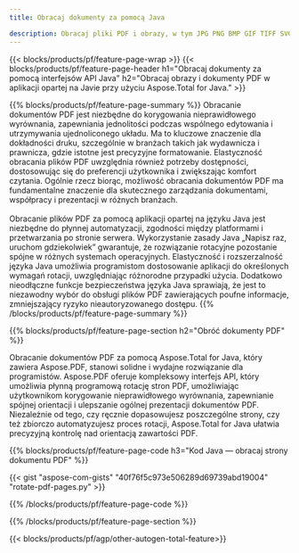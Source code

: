 ```yaml
---
title: Obracaj dokumenty za pomocą Java 

description: Obracaj pliki PDF i obrazy, w tym JPG PNG BMP GIF TIFF SVG, za pośrednictwem aplikacji Java.
---
```


{{< blocks/products/pf/feature-page-wrap >}}
{{< blocks/products/pf/feature-page-header h1="Obracaj dokumenty za pomocą interfejsów API Java" h2="Obracaj obrazy i dokumenty PDF w aplikacji opartej na Javie przy użyciu Aspose.Total for Java." >}}

{{% blocks/products/pf/feature-page-summary %}}
Obracanie dokumentów PDF jest niezbędne do korygowania nieprawidłowego wyrównania, zapewniania jednolitości podczas wspólnego edytowania i utrzymywania ujednoliconego układu. Ma to kluczowe znaczenie dla dokładności druku, szczególnie w branżach takich jak wydawnicza i prawnicza, gdzie istotne jest precyzyjne formatowanie. Elastyczność obracania plików PDF uwzględnia również potrzeby dostępności, dostosowując się do preferencji użytkownika i zwiększając komfort czytania. Ogólnie rzecz biorąc, możliwość obracania dokumentów PDF ma fundamentalne znaczenie dla skutecznego zarządzania dokumentami, współpracy i prezentacji w różnych branżach. <br /><br />
Obracanie plików PDF za pomocą aplikacji opartej na języku Java jest niezbędne do płynnej automatyzacji, zgodności między platformami i przetwarzania po stronie serwera. Wykorzystanie zasady Java „Napisz raz, uruchom gdziekolwiek” gwarantuje, że rozwiązanie rotacyjne pozostanie spójne w różnych systemach operacyjnych. Elastyczność i rozszerzalność języka Java umożliwia programistom dostosowanie aplikacji do określonych wymagań rotacji, uwzględniając różnorodne przypadki użycia. Dodatkowo nieodłączne funkcje bezpieczeństwa języka Java sprawiają, że jest to niezawodny wybór do obsługi plików PDF zawierających poufne informacje, zmniejszający ryzyko nieautoryzowanego dostępu. 
{{% /blocks/products/pf/feature-page-summary  %}}


{{% blocks/products/pf/feature-page-section  h2="Obróć dokumenty PDF" %}}

Obracanie dokumentów PDF za pomocą Aspose.Total for Java, który zawiera Aspose.PDF, stanowi solidne i wydajne rozwiązanie dla programistów. Aspose.PDF oferuje kompleksowy interfejs API, który umożliwia płynną programową rotację stron PDF, umożliwiając użytkownikom korygowanie nieprawidłowego wyrównania, zapewnianie spójnej orientacji i ulepszanie ogólnej prezentacji dokumentów PDF. Niezależnie od tego, czy ręcznie dopasowujesz poszczególne strony, czy też zbiorczo automatyzujesz proces rotacji, Aspose.Total for Java ułatwia precyzyjną kontrolę nad orientacją zawartości PDF.

{{% blocks/products/pf/feature-page-code h3="Kod Java — obracaj strony dokumentu PDF" %}}

{{< gist "aspose-com-gists" "40f76f5c973e506289d69739abd19004" "rotate-pdf-pages.py" >}}

{{% /blocks/products/pf/feature-page-code  %}}

{{% /blocks/products/pf/feature-page-section %}}

{{< blocks/products/pf/agp/other-autogen-total-feature>}}
